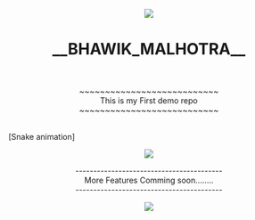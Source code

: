 <p align="center"><img src="https://capsule-render.vercel.app/api?type=waving&height=150&color=gradient&text=Hello%20World&textBg=false&fontAlign=50&animation=blink&fontAlignY=31&descAlign=37&descAlignY=40&reversal=true&section=header&fontSize=50"/></p>
<h1 align="center"><b>__BHAWIK_MALHOTRA__</b></h1> <br>
<p align= "center">
~~~~~~~~~~~~~~~~~~~~~~~~~~~<br>
This is my First demo repo <br>
~~~~~~~~~~~~~~~~~~~~~~~~~~~</p><br>
[Snake animation]
<p align="center"><img src="https://raw.githubusercontent.com/GoofyExploit/GoofyExploit/output/github-contribution-grid-snake-dark.svg"/> </p>
<p align= "center">
-----------------------------------------<br>
More Features Comming soon........<br>
-----------------------------------------</p>
<p align="center" ><img src ="https://capsule-render.vercel.app/api?type=waving&height=150&color=gradient&textBg=false&fontAlign=50animation=twinkling&fontAlignY=71&descAlign=0&descAlignY=32&reversal=true&section=footer"/></p>